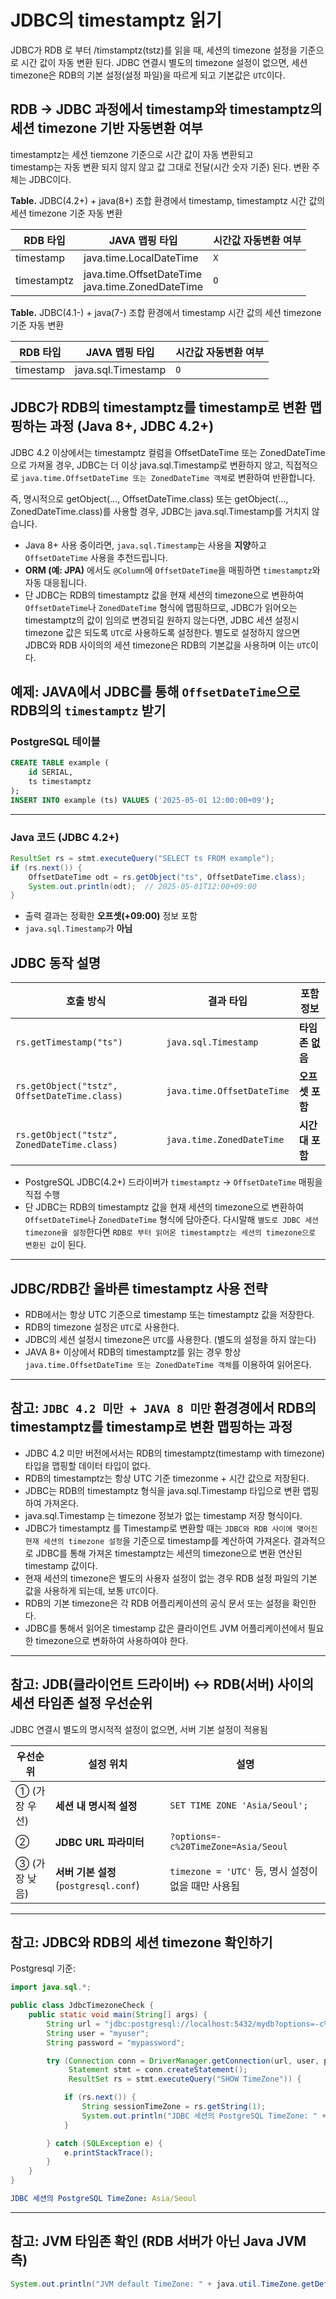# JDBC의 timestamptz 읽기

JDBC가 RDB 로 부터 /timstamptz(tstz)를 읽을 때, 세션의 timezone 설정을 기준으로 시간 값이 자동 변환 된다.
JDBC 연결시 별도의 timezone 설정이 없으면, 세션 timezone은 RDB의 기본 설정(설정 파일)을 따르게 되고 기본값은 `UTC`이다.

## RDB -> JDBC 과정에서 timestamp와 timestamptz의 세션 timezone 기반 자동변환 여부

timestamptz는 세션 tiemzone 기준으로 시간 값이 자동 변환되고 <br>
timestamp는 자동 변환 되지 않지 않고 값 그대로 전달(시간 숫자 기준) 된다.
변환 주체는 JDBC이다.

**Table.** JDBC(4.2+) + java(8+) 조합 환경에서 timestamp, timestamptz 시간 값의 세션 timezone 기준 자동 변환

|RDB 타입|JAVA 맵핑 타입|시간값 자동변환 여부|
|---|---|---|
|timestamp|java.time.LocalDateTime|`X`|
|timestamptz|java.time.OffsetDateTime<br>java.time.ZonedDateTime|`O`|


**Table.** JDBC(4.1-) + java(7-) 조합 환경에서 timestamp 시간 값의 세션 timezone 기준 자동 변환

|RDB 타입|JAVA 맵핑 타입|시간값 자동변환 여부|
|---|---|---|
|timestamp|java.sql.Timestamp|`O`|


## JDBC가 RDB의 timestamptz를 timestamp로 변환 맵핑하는 과정 (Java 8+, JDBC 4.2+)

JDBC 4.2 이상에서는 timestamptz 컬럼을 OffsetDateTime 또는 ZonedDateTime으로 가져올 경우,
JDBC는 더 이상 java.sql.Timestamp로 변환하지 않고, 직접적으로 `java.time.OffsetDateTime 또는 ZonedDateTime 객체`로 변환하여 반환합니다.

즉, 명시적으로 getObject(..., OffsetDateTime.class) 또는 getObject(..., ZonedDateTime.class)를 사용할 경우, JDBC는 java.sql.Timestamp를 거치지 않습니다.

* Java 8+ 사용 중이라면, `java.sql.Timestamp`는 사용을 **지양**하고 `OffsetDateTime` 사용을 추천드립니다.
* **ORM (예: JPA)** 에서도 `@Column`에 `OffsetDateTime`을 매핑하면 `timestamptz`와 자동 대응됩니다.
* 단 JDBC는 RDB의 timestamptz 값을 현재 세션의 timezone으로 변환하여 `OffsetDateTime`나 `ZonedDateTime` 형식에 맵핑하므로, JDBC가 읽어오는 timestamptz의 값이 임의로 변경되길 원하지 않는다면, JDBC 세션 설정시 timezone 값은 되도록 `UTC`로 사용하도록 설정한다. 별도로 설정하지 않으면 JDBC와 RDB 사이의의 세션 timezone은 RDB의 기본값을 사용하며 이는 `UTC`이다.

## 예제: JAVA에서 JDBC를 통해 `OffsetDateTime`으로 RDB의의 `timestamptz` 받기

### PostgreSQL 테이블

```sql
CREATE TABLE example (
    id SERIAL,
    ts timestamptz
);
INSERT INTO example (ts) VALUES ('2025-05-01 12:00:00+09');
```

---

### Java 코드 (JDBC 4.2+)

```java
ResultSet rs = stmt.executeQuery("SELECT ts FROM example");
if (rs.next()) {
    OffsetDateTime odt = rs.getObject("ts", OffsetDateTime.class);
    System.out.println(odt);  // 2025-05-01T12:00+09:00
}
```

* 출력 결과는 정확한 **오프셋(+09:00)** 정보 포함
* `java.sql.Timestamp`가 **아님**

## JDBC 동작 설명

| 호출 방식                                      | 결과 타입                      | 포함 정보      |
| ------------------------------------------ | -------------------------- | ---------- |
| `rs.getTimestamp("ts")`                    | `java.sql.Timestamp`       | **타임존 없음** |
| `rs.getObject("tstz", OffsetDateTime.class)` | `java.time.OffsetDateTime` | **오프셋 포함** |
| `rs.getObject("tstz", ZonedDateTime.class)`  | `java.time.ZonedDateTime`  | **시간대 포함** |

* PostgreSQL JDBC(4.2+) 드라이버가 `timestamptz` → `OffsetDateTime` 매핑을 직접 수행
* 단 JDBC는 RDB의 timestamptz 값을 현재 세션의 timezone으로 변환하여 `OffsetDateTime`나 `ZonedDateTime` 형식에 담아준다. 다시말해 `별도로 JDBC 세션 timezone을 설정`한다면 `RDB로 부터 읽어온 timestamptz는 세션의 timezone으로 변환된 값`이 된다.

---

## JDBC/RDB간 올바른 timestamptz 사용 전략

* RDB에서는 항상 UTC 기준으로 timestamp 또는 timestamptz 값을 저장한다.
* RDB의 timezone 설정은 `UTC`로 사용한다.
* JDBC의 세션 설정시 timezone은 `UTC`를 사용한다. (별도의 설정을 하지 않는다)
* JAVA 8+ 이상에서 RDB의 timestamptz를 읽는 경우 항상 `java.time.OffsetDateTime 또는 ZonedDateTime 객체`를 이용하여 읽어온다.

---

## 참고: `JDBC 4.2 미만 + JAVA 8 미만` 환경경에서 RDB의 timestamptz를 timestamp로 변환 맵핑하는 과정

* JDBC 4.2 미만 버전에서서는 RDB의 timestamptz(timestamp with timezone) 타입을 맵핑할 데이터 타입이 없다.
* RDB의 timestamptz는 항상 UTC 기준 timezonme + 시간 값으로 저장된다.
* JDBC는 RDB의 timestamptz 형식을 java.sql.Timestamp 타입으로 변환 맵핑하여 가져온다.
* java.sql.Timestamp 는 timezone 정보가 없는 timestamp 저장 형식이다.
* JDBC가 timestamptz 를 Timestamp로 변환할 때는 `JDBC와 RDB 사이에 맺어진 현재 세션의 timezone 설정`을 기준으로 timestamp를 계산하여 가져온다. 결과적으로 JDBC를 통해 가져온 timestamptz는 세션의 timezone으로 변환 연산된 timestamp 값이다.
* 현재 세션의 timezone은 별도의 사용자 설정이 없는 경우 RDB 설정 파일의 기본 값을 사용하게 되는데, 보통 `UTC`이다.
* RDB의 기본 timezone은 각 RDB 어플리케이션의 공식 문서 또는 설정을 확인한다.
* JDBC를 통해서 읽어온 timestamp 값은 클라이언트 JVM 어플리케이션에서 필요한 timezone으로 변화하여 사용하여야 한다.

---

## 참고: JDB(클라이언트 드라이버) <-> RDB(서버) 사이의 세션 타임존 설정 우선순위

JDBC 연결시 별도의 명시적적 설정이 없으면, 서버 기본 설정이 적용됨

| 우선순위  | 설정 위치                        | 설명                                       |
| --------- | -------------------------------- | ------------------------------------------ |
| ① (가장 우선) | **세션 내 명시적 설정**                  | `SET TIME ZONE 'Asia/Seoul';` |
| ②         | **JDBC URL 파라미터**                        | `?options=-c%20TimeZone=Asia/Seoul` |
| ③ (가장 낮음) | **서버 기본 설정** (`postgresql.conf`)   | `timezone = 'UTC'` 등, 명시 설정이 없을 때만 사용됨 |

---

## 참고: JDBC와 RDB의 세션 timezone 확인하기

Postgresql 기준:

```java
import java.sql.*;

public class JdbcTimezoneCheck {
    public static void main(String[] args) {
        String url = "jdbc:postgresql://localhost:5432/mydb?options=-c%20TimeZone=Asia/Seoul";
        String user = "myuser";
        String password = "mypassword";

        try (Connection conn = DriverManager.getConnection(url, user, password);
             Statement stmt = conn.createStatement();
             ResultSet rs = stmt.executeQuery("SHOW TimeZone")) {

            if (rs.next()) {
                String sessionTimeZone = rs.getString(1);
                System.out.println("JDBC 세션의 PostgreSQL TimeZone: " + sessionTimeZone);
            }

        } catch (SQLException e) {
            e.printStackTrace();
        }
    }
}

```

```yaml
JDBC 세션의 PostgreSQL TimeZone: Asia/Seoul
```

---

## 참고: JVM 타임존 확인 (RDB 서버가 아닌 Java JVM 측)

```java
System.out.println("JVM default TimeZone: " + java.util.TimeZone.getDefault().getID());
```

